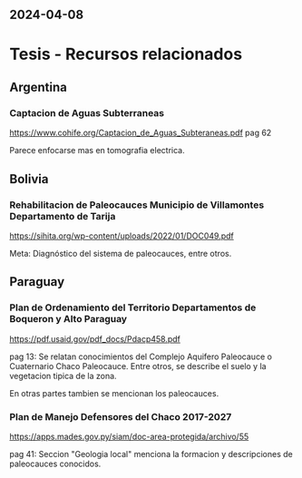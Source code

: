 2024-04-08
---
# Tesis - Recursos relacionados
## Argentina
### Captacion de Aguas Subterraneas
https://www.cohife.org/Captacion_de_Aguas_Subteraneas.pdf
pag 62

Parece enfocarse mas en tomografia electrica.

## Bolivia
### Rehabilitacion de Paleocauces Municipio de Villamontes Departamento de Tarija
https://sihita.org/wp-content/uploads/2022/01/DOC049.pdf

Meta: Diagnóstico del sistema de paleocauces, entre otros.

## Paraguay
### Plan de Ordenamiento del Territorio Departamentos de Boqueron y Alto Paraguay
https://pdf.usaid.gov/pdf_docs/Pdacp458.pdf

pag 13: Se relatan conocimientos del Complejo Aquifero Paleocauce o Cuaternario Chaco
Paleocauce. Entre otros, se describe el suelo y la vegetacion tipica de la zona.

En otras partes tambien se mencionan los paleocauces.

### Plan de Manejo Defensores del Chaco 2017-2027
https://apps.mades.gov.py/siam/doc-area-protegida/archivo/55

pag 41: Seccion "Geologia local" menciona la formacion y descripciones de paleocauces
conocidos.
